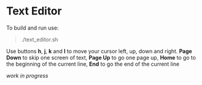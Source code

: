 # Text Editor

To build and run use:

> ./text_editor.sh

Use buttons __h__, __j__, __k__ and __l__ to move your cursor left, up, down and right. __Page Down__ to skip one screen of text, __Page Up__ to go one page up, __Home__ to go to the beginning of the current line, __End__ to go the end of the current line

_work in progress_